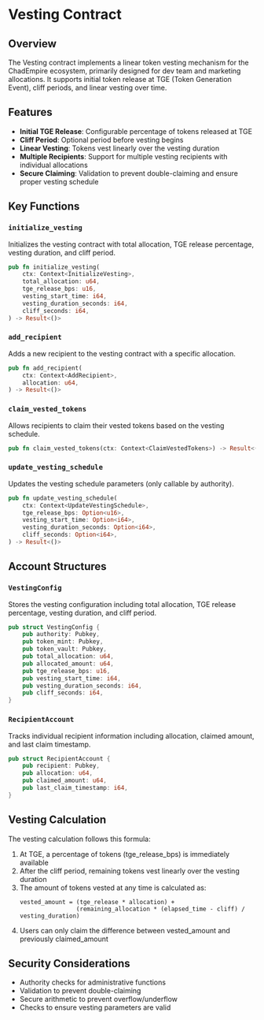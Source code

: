 # Vesting Contract

## Overview

The Vesting contract implements a linear token vesting mechanism for the ChadEmpire ecosystem, primarily designed for dev team and marketing allocations. It supports initial token release at TGE (Token Generation Event), cliff periods, and linear vesting over time.

## Features

- **Initial TGE Release**: Configurable percentage of tokens released at TGE
- **Cliff Period**: Optional period before vesting begins
- **Linear Vesting**: Tokens vest linearly over the vesting duration
- **Multiple Recipients**: Support for multiple vesting recipients with individual allocations
- **Secure Claiming**: Validation to prevent double-claiming and ensure proper vesting schedule

## Key Functions

### `initialize_vesting`
Initializes the vesting contract with total allocation, TGE release percentage, vesting duration, and cliff period.

```rust
pub fn initialize_vesting(
    ctx: Context<InitializeVesting>,
    total_allocation: u64,
    tge_release_bps: u16,
    vesting_start_time: i64,
    vesting_duration_seconds: i64,
    cliff_seconds: i64,
) -> Result<()>
```

### `add_recipient`
Adds a new recipient to the vesting contract with a specific allocation.

```rust
pub fn add_recipient(
    ctx: Context<AddRecipient>,
    allocation: u64,
) -> Result<()>
```

### `claim_vested_tokens`
Allows recipients to claim their vested tokens based on the vesting schedule.

```rust
pub fn claim_vested_tokens(ctx: Context<ClaimVestedTokens>) -> Result<()>
```

### `update_vesting_schedule`
Updates the vesting schedule parameters (only callable by authority).

```rust
pub fn update_vesting_schedule(
    ctx: Context<UpdateVestingSchedule>,
    tge_release_bps: Option<u16>,
    vesting_start_time: Option<i64>,
    vesting_duration_seconds: Option<i64>,
    cliff_seconds: Option<i64>,
) -> Result<()>
```

## Account Structures

### `VestingConfig`
Stores the vesting configuration including total allocation, TGE release percentage, vesting duration, and cliff period.

```rust
pub struct VestingConfig {
    pub authority: Pubkey,
    pub token_mint: Pubkey,
    pub token_vault: Pubkey,
    pub total_allocation: u64,
    pub allocated_amount: u64,
    pub tge_release_bps: u16,
    pub vesting_start_time: i64,
    pub vesting_duration_seconds: i64,
    pub cliff_seconds: i64,
}
```

### `RecipientAccount`
Tracks individual recipient information including allocation, claimed amount, and last claim timestamp.

```rust
pub struct RecipientAccount {
    pub recipient: Pubkey,
    pub allocation: u64,
    pub claimed_amount: u64,
    pub last_claim_timestamp: i64,
}
```

## Vesting Calculation

The vesting calculation follows this formula:

1. At TGE, a percentage of tokens (tge_release_bps) is immediately available
2. After the cliff period, remaining tokens vest linearly over the vesting duration
3. The amount of tokens vested at any time is calculated as:
   ```
   vested_amount = (tge_release * allocation) + 
                   (remaining_allocation * (elapsed_time - cliff) / vesting_duration)
   ```
4. Users can only claim the difference between vested_amount and previously claimed_amount

## Security Considerations

- Authority checks for administrative functions
- Validation to prevent double-claiming
- Secure arithmetic to prevent overflow/underflow
- Checks to ensure vesting parameters are valid
